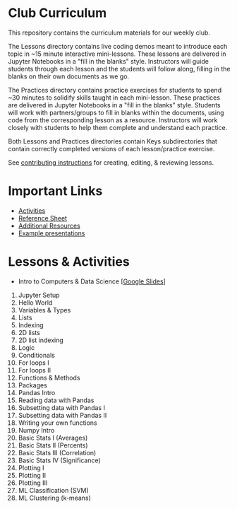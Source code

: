 # Club Curriculum

This repository contains the curriculum materials for our weekly club.

The Lessons directory contains live coding demos meant to introduce each topic in ~15 minute interactive mini-lessons. These lessons are delivered in Jupyter Notebooks in a "fill in the blanks" style. Instructors will guide students through each lesson and the students will follow along, filling in the blanks on their own documents as we go.

The Practices directory contains practice exercises for students to spend ~30 minutes to solidify skills taught in each mini-lesson. These practices are delivered in Jupyter Notebooks in a "fill in the blanks" style. Students will work with partners/groups to fill in blanks within the documents, using code from the corresponding lesson as a resource. Instructors will work closely with students to help them complete and understand each practice.

Both Lessons and Practices directories contain Keys subdirectories that contain correctly completed versions of each lesson/practice exercise.

See [contributing instructions](contributing.md) for creating, editing, & reviewing lessons.

# Important Links

- [Activities](Activities/README.md)
- [Reference Sheet](reference.md)
- [Additional Resources](resources.md)
- [Example presentations](https://drive.google.com/open?id=1Rn10NGdVKYw5c9LaWQHT5BOJnrapmYbdsoBoHqs2myQ)

# Lessons & Activities

- Intro to Computers & Data Science [[Google Slides](https://drive.google.com/open?id=1wXjk-6O6pSbIMd9L4a_dMmZN5To1KH9yZVtTzKDPw8A)]
1. Jupyter Setup
1. Hello World
1. Variables & Types
1. Lists
1. Indexing
1. 2D lists
1. 2D list indexing
1. Logic
1. Conditionals
1. For loops I
1. For loops II
1. Functions & Methods
1. Packages
1. Pandas Intro
1. Reading data with Pandas
1. Subsetting data with Pandas I
1. Subsetting data with Pandas II
1. Writing your own functions
1. Numpy Intro
1. Basic Stats I (Averages)
1. Basic Stats II (Percents)
1. Basic Stats III (Correlation)
1. Basic Stats IV (Significance)
1. Plotting I
1. Plotting II
1. Plotting III
1. ML Classification (SVM)
1. ML Clustering (k-means)
